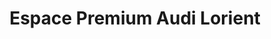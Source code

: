 ---
title: "Espace Premium Audi Lorient"
url: /lanester/espace-premium-audi-lorient/
shop: voiture
---